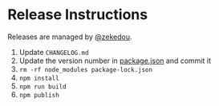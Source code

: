 # Release Instructions

Releases are managed by [@zekedou](https://github.com/zekedou).

1. Update `CHANGELOG.md`
2. Update the version number in [package.json](./package.json) and commit it
3. `rm -rf node_modules package-lock.json`
4. `npm install`
5. `npm run build`
6. `npm publish`
